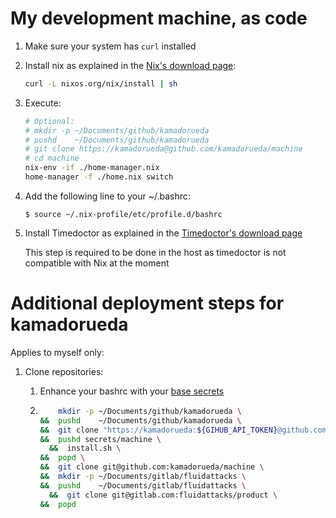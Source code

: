 # My development machine, as code

1.  Make sure your system has `curl` installed

1.  Install nix as explained in the
    [Nix's download page](https://nixos.org/download):

    ```bash
    curl -L nixos.org/nix/install | sh
    ```

1.  Execute:

    ```bash
    # Optional:
    # mkdir -p ~/Documents/github/kamadorueda
    # pushd    ~/Documents/github/kamadorueda
    # git clone https://kamadorueda@github.com/kamadorueda/machine
    # cd machine
    nix-env -if ./home-manager.nix
    home-manager -f ./home.nix switch
    ```

1.  Add the following line to your ~/.bashrc:

    `$ source ~/.nix-profile/etc/profile.d/bashrc`

1.  Install Timedoctor as explained in the
    [Timedoctor's download page](https://www.timedoctor.com/es/download.html)

    This step is required to be done in the host as timedoctor
    is not compatible with Nix at the moment

# Additional deployment steps for kamadorueda

Applies to myself only:

1.  Clone repositories:

    1.  Enhance your bashrc with your
        [base secrets](https://github.com/kamadorueda/secrets/blob/master/machine/bashrc)

    2.  ```bash
            mkdir -p ~/Documents/github/kamadorueda \
        &&  pushd    ~/Documents/github/kamadorueda \
        &&  git clone "https://kamadorueda:${GIHUB_API_TOKEN}@github.com/kamadorueda/secrets" \
        &&  pushd secrets/machine \
          &&  install.sh \
        &&  popd \
        &&  git clone git@github.com:kamadorueda/machine \
        &&  mkdir -p ~/Documents/gitlab/fluidattacks \
        &&  pushd    ~/Documents/gitlab/fluidattacks \
          &&  git clone git@gitlab.com:fluidattacks/product \
        &&  popd
        ```
